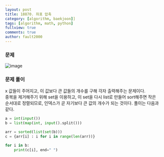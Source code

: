 ```yaml
---
layout: post
title: 18870. 좌표 압축
category: [algorithm, baekjoon]]
tags: [algorithm, math, python]
fullview: true
comments: true
author: fault2000
---
```

### 문제

![image](https://user-images.githubusercontent.com/73513005/151025929-d315511e-c64d-4452-b61d-29cf583addc7.png)

### 문제 풀이

x 값들이 주어지고, 이 값보다 큰 값들의 개수를 구해 각자 출력해주는 문제이다.  
중복을 제거해주기 위해 set을 이용하고, 이 set을 다시 list로 만들어 sort해주면 작은 순서대로 정렬되므로, 인덱스가 곧 자기보다 큰 값의 개수가 되는 것이다. 풀이는 다음과 같다.

```python
a = int(input())
b = list(map(int, input().split()))

arr = sorted(list(set(b)))
c = {arr[i] : i for i in range(len(arr))}

for i in b:
    print(c[i], end=" ")
```
